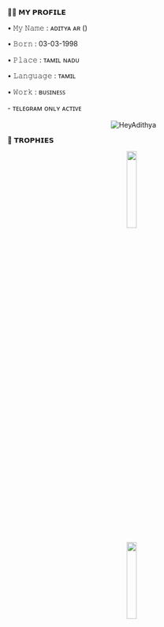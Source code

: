 <div align="center"> <p align="left">
🙎🏻 𝗠𝗬 𝗣𝗥𝗢𝗙𝗜𝗟𝗘
<p align="left">
• 𝙼𝚢 𝙽𝚊𝚖𝚎 : ᴀᴅɪᴛʏᴀ ᴀʀ ()
<p align="left">
• 𝙱𝚘𝚛𝚗 : 03-03-1998
<p align="left">
• 𝙿𝚕𝚊𝚌𝚎 : ᴛᴀᴍɪʟ ɴᴀᴅᴜ
<p align="left">
• 𝙻𝚊𝚗𝚐𝚞𝚊𝚐𝚎 : ᴛᴀᴍɪʟ
<p align="left">
• 𝚆𝚘𝚛𝚔 : ʙᴜꜱɪɴᴇꜱꜱ
<p align="left">
- ᴛᴇʟᴇɢʀᴀᴍ ᴏɴʟʏ ᴀᴄᴛɪᴠᴇ </div>
<p align="center">&nbsp;
  <img align="center" src="https://github-readme-stats.vercel.app/api?username=HeyAdithya&&show_icons=true&theme=aura" alt="HeyAdithya"/></p>
<p align="center">


🏅 𝗧𝗥𝗢𝗣𝗛𝗜𝗘𝗦
</p>
<p align="center">
<img width="20%" src="https://telegra.ph/file/b490b39f93ec158ddf21f.png" /> <p align="center">
<img width="20%" src="https://telegra.ph/file/abafe2bd3d3bbe1e8f740.png" />
</p>
</p>
